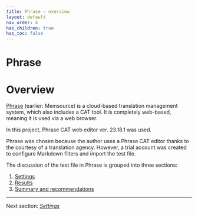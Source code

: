 ```yaml
---
title: Phrase — overview
layout: default
nav_order: 4
has_children: true
has_toc: false
---
```

Phrase
===

# Overview

[Phrase](https://phrase.com/) (earlier: Memsource) is a cloud-based translation management system, which also includes a CAT tool. It is completely web-based, meaning it is used via a web browser.

In this project, Phrase CAT web editor ver. 23.18.1 was used.

Phrase was chosen because the author uses a Phrase CAT editor thanks to the courtesy of a translation agency. However, a trial account was created to configure Markdown filters and import the test file.

The discussion of the test file in Phrase is grouped into three sections:

1. [Settings](phrase-01-settings)
2. [Results](phrase-02-results)
3. [Summary and recommendations](phrase-03-summary-and-recommendations)

---

Next section: [*Settings*](phrase-01-settings)